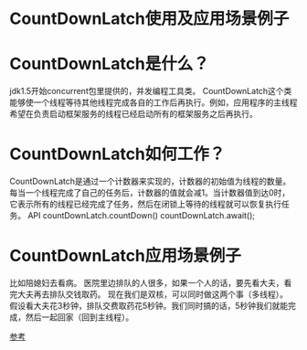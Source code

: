 # CountDownLatch使用及应用场景例子

CountDownLatch是什么？
==================
jdk1.5开始concurrent包里提供的，并发编程工具类。
CountDownLatch这个类能够使一个线程等待其他线程完成各自的工作后再执行。例如，应用程序的主线程希望在负责启动框架服务的线程已经启动所有的框架服务之后再执行。

CountDownLatch如何工作？
==================
CountDownLatch是通过一个计数器来实现的，计数器的初始值为线程的数量。每当一个线程完成了自己的任务后，计数器的值就会减1。当计数器值到达0时，它表示所有的线程已经完成了任务，然后在闭锁上等待的线程就可以恢复执行任务。
API
countDownLatch.countDown()
countDownLatch.await();

CountDownLatch应用场景例子
=================
比如陪媳妇去看病。
医院里边排队的人很多，如果一个人的话，要先看大夫，看完大夫再去排队交钱取药。
现在我们是双核，可以同时做这两个事（多线程）。
假设看大夫花3秒钟，排队交费取药花5秒钟。我们同时搞的话，5秒钟我们就能完成，然后一起回家（回到主线程）。


[参考](https://www.jianshu.com/p/205a61af1205)
